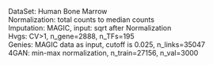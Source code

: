 DataSet: Human Bone Marrow   
Normalization: total counts to median counts  
Imputation: MAGIC, input: sqrt after Normalization  
Hvgs: CV>1, n_gene=2888, n_TFs=195  
Genies: MAGIC data as input, cutoff is 0.025, n_links=35047  
4GAN: min-max normalization, n_train=27156, n_val=3000  
